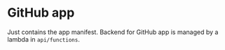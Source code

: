 # GitHub app

Just contains the app manifest. Backend for GitHub app is managed by a lambda in `api/functions`.
